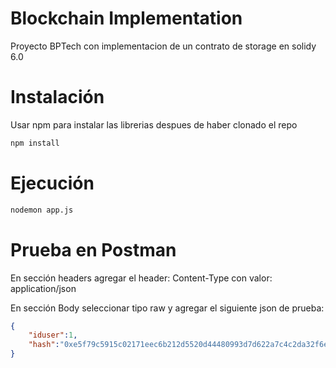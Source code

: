 # Blockchain Implementation

Proyecto BPTech con implementacion de un contrato de storage en solidy 6.0

# Instalación

Usar npm para instalar las librerias despues de haber clonado el repo

```bash
npm install
```

# Ejecución

```bash
nodemon app.js
```

# Prueba en Postman

En sección headers agregar el header: Content-Type con valor: application/json

En sección Body seleccionar tipo raw y agregar el siguiente json de prueba:

```json
{
    "iduser":1,
    "hash":"0xe5f79c5915c02171eec6b212d5520d44480993d7d622a7c4c2da32f6efda0ffa"
}
```
